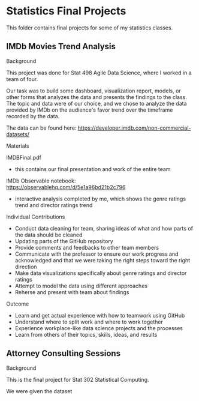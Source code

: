 # Statistics Final Projects

This folder contains final projects for some of my statistics classes.

## IMDb Movies Trend Analysis

Background

This project was done for Stat 498 Agile Data Science, where I worked in a team of four.

Our task was to build some dashboard, visualization report, models, or other forms that analyzes the data and presents the findings to the class. The topic and data were of our choice, and we chose to analyze the data provided by IMDb on the audience's favor trend over the timeframe recorded by the data.

The data can be found here: https://developer.imdb.com/non-commercial-datasets/

Materials

IMDBFinal.pdf
- this contains our final presentation and work of the entire team

IMDb Observable notebook: https://observablehq.com/d/5e1a96bd21b2c796
- interactive analysis completed by me, which shows the genre ratings trend and director ratings trend

Individual Contributions
- Conduct data cleaning for team, sharing ideas of what and how parts of the data should be cleaned
- Updating parts of the GitHub repository
- Provide comments and feedbacks to other team members
- Communicate with the professor to ensure our work progress and acknowledged and that we were taking the right steps toward the right direction
- Make data visualizations specifically about genre ratings and director ratings
- Attempt to model the data using different approaches
- Reherse and present with team about findings

Outcome
- Learn and get actual experience with how to teamwork using GitHub
- Understand where to split work and where to work together
- Experience workplace-like data science projects and the processes
- Learn from others of their topics, skills, ideas, and results


## Attorney Consulting Sessions

Background

This is the final project for Stat 302 Statistical Computing.

We were given the dataset
